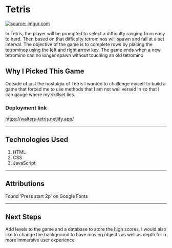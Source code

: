 # Tetris 

<a href="https://imgur.com/9Z83hQD"><img src="https://i.imgur.com/9Z83hQD.png" title="source: imgur.com" /></a>

In Tetris, the player will be prompted to select a difficulty ranging from easy to hard. Then based on that difficulty tetrominos will spawn and fall at a set interval. The objective of the game is to complete rows by placing the tetrominos using the left and right arrow key. The game ends when a new tetromino can no longer spawn without touching an old tetromino 

## Why I Picked This Game 

Outside of just the nostalgia of Tetris I wanted to challenge myself to build a game that forced me to use methods that I am not well versed in so that I can gauge where my skillset lies. 

### Deployment link

https://walters-tetris.netlify.app/

---

## Technologies Used

1. HTML 
2. CSS 
3. JavaScript

---

## Attributions

Found 'Press start 2p' on Google Fonts

---
## Next Steps

Add levels to the game and a database to store the high scores. I would also like to change the background to have moving objects as well as depth for a more immersive user experience

